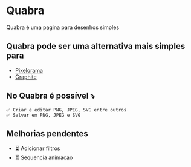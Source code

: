 # Quabra
Quabra é uma pagina para desenhos simples

## Quabra pode ser uma alternativa mais simples para

- [Pixelorama](https://orama-interactive.itch.io/pixelorama)
- [Graphite](https://editor.graphite.rs/)

## No Quabra é possível ⤵️

    ✅ Criar e editar PNG, JPEG, SVG entre outros
    ✅ Salvar em PNG, JPEG e SVG

## Melhorias pendentes

- ⏳ Adicionar filtros
- ⏳ Sequencia animacao



